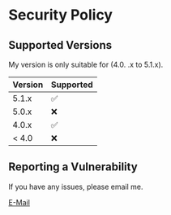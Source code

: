 # Security Policy

## Supported Versions

My version is only suitable for (4.0.
.x to 5.1.x).

| Version | Supported          |
| ------- | ------------------ |
| 5.1.x   | :white_check_mark: |
| 5.0.x   | :x:                |
| 4.0.x   | :white_check_mark: |
| < 4.0   | :x:                |

## Reporting a Vulnerability

If you have any issues, please email me.

<a href="mailto:crazyanonymous@tuta.io">E-Mail</a>
